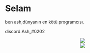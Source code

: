 <h1>Selam</h1>
<p>ben ash,dünyanın en kötü programcısı.</p>
discord:Ash_#0202 
<p align="center">
  <img src="https://github-readme-stats.vercel.app/api?username=ashpotter&show_icons=true&count_private=true&include_all_commits=true&hide_border=true"/><br>
  <img src="https://github-readme-stats.vercel.app/api/top-langs/?username=ashpotter&layout=compact&count_private=true&include_all_commits=true&hide_border=true&langs_count=10"/>
</p>

